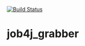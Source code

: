 [![Build Status](https://travis-ci.com/alenaborvenko/job4j_threads.svg?branch=master)](https://travis-ci.com/alenaborvenko/job4j_threads)
# job4j_grabber